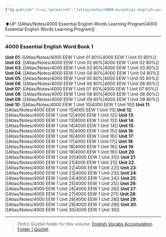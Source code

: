 ```yaml
---
{"dg-publish":true,"permalink":"/atlas/notes/4000-essential-english-words-1/"}
---
```


⬆️UP: [[Atlas/Notes/4000 Essential English Words Learning Program\|4000 Essential English Words Learning Program]]

---
### 4000 Essential English Word Book 1
**Unit 01**: [[Atlas/Notes/4000 EEW 1 Unit 01 80%\|4000 EEW 1 Unit 01 80%]]
**Unit 02**: [[Atlas/Notes/4000 EEW 1 Unit 02 80%\|4000 EEW 1 Unit 02 80%]]
**Unit 03**: [[Atlas/Notes/4000 EEW 1 Unit 03 80%\|4000 EEW 1 Unit 03 80%]]
**Unit 04**: [[Atlas/Notes/4000 EEW 1 Unit 04 80%\|4000 EEW 1 Unit 04 80%]]
**Unit 05**: [[Atlas/Notes/4000 EEW 1 Unit 05 80%\|4000 EEW 1 Unit 05 80%]]
**Unit 06**:  [[Atlas/Notes/4000 EEW 1 Unit 06 80%\|4000 EEW 1 Unit 06 80%]]
**Unit 07**: [[Atlas/Notes/4000 EEW 1 Unit 07 80%\|4000 EEW 1 Unit 07 80%]]
**Unit 08**: [[Atlas/Notes/4000 EEW 1 Unit 08 80%\|4000 EEW 1 Unit 08 80%]]
**Unit 09**: [[Atlas/Notes/4000 EEW 1 Unit 09 80%\|4000 EEW 1 Unit 09 80%]]
**Unit 10**: [[Atlas/Notes/4000 EEW 1 Unit 10\|4000 EEW 1 Unit 10]]
**Unit 11**: [[Atlas/Notes/4000 EEW 1 Unit 11\|4000 EEW 1 Unit 11]]
**Unit 12**: [[Atlas/Notes/4000 EEW 1 Unit 12\|4000 EEW 1 Unit 12]]
**Unit 13**: [[Atlas/Notes/4000 EEW 1 Unit 13\|4000 EEW 1 Unit 13]]
**Unit 14**: [[Atlas/Notes/4000 EEW 1 Unit 14\|4000 EEW 1 Unit 14]]
**Unit 15**: [[Atlas/Notes/4000 EEW 1 Unit 15\|4000 EEW 1 Unit 15]]
**Unit 16**: [[Atlas/Notes/4000 EEW 1 Unit 16\|4000 EEW 1 Unit 16]]
**Unit 17**: [[Atlas/Notes/4000 EEW 1 Unit 17\|4000 EEW 1 Unit 17]]
**Unit 18**: [[Atlas/Notes/4000 EEW 1 Unit 18\|4000 EEW 1 Unit 18]]
**Unit 19**: [[Atlas/Notes/4000 EEW 1 Unit 19\|4000 EEW 1 Unit 19]]
**Unit 20**: [[Atlas/Notes/4000 EEW 1 Unit 20\|4000 EEW 1 Unit 20]]
**Unit 21**: [[Atlas/Notes/4000 EEW 1 Unit 21\|4000 EEW 1 Unit 21]]
**Unit 22**: [[Atlas/Notes/4000 EEW 1 Unit 22\|4000 EEW 1 Unit 22]]
**Unit 23**: [[Atlas/Notes/4000 EEW 1 Unit 23\|4000 EEW 1 Unit 23]]
**Unit 24**: [[Atlas/Notes/4000 EEW 1 Unit 24\|4000 EEW 1 Unit 24]]
**Unit 25**: [[Atlas/Notes/4000 EEW 1 Unit 25\|4000 EEW 1 Unit 25]]
**Unit 26**: [[Atlas/Notes/4000 EEW 1 Unit 26\|4000 EEW 1 Unit 26]]
**Unit 27**: [[Atlas/Notes/4000 EEW 1 Unit 27\|4000 EEW 1 Unit 27]]
**Unit 28**: [[Atlas/Notes/4000 EEW 1 Unit 28\|4000 EEW 1 Unit 28]]
**Unit 29**: [[Atlas/Notes/4000 EEW 1 Unit 29\|4000 EEW 1 Unit 29]]
**Unit 30**: [[Atlas/Notes/4000 EEW 1 Unit 30\|4000 EEW 1 Unit 30]]

---
> [!info] Quizlet folder for this volume: [English Vocabs Accumulation Folder | Quizlet](https://quizlet.com/jerryncc/folders/english-vocabs-accumulation?i=1vbzw5&x=1xqt)
